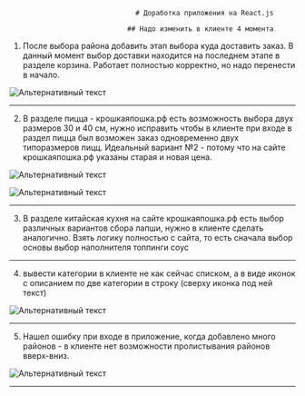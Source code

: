                                    # Доработка приложения на React.js

                                 ## Надо изменить в клиенте 4 момента

1. После выбора района добавить этап выбора куда доставить заказ.
В данный момент выбор доставки находится на последнем этапе в разделе корзина. 
Работает полностью корректно, но надо перенести в начало.

![Альтернативный текст](https://github.com/virtu78/react_client/blob/master/img/1.jpg)

***

2. В разделе пицца - крошкаяпошка.рф есть возможность выбора двух размеров 30 и 40 см, нужно исправить чтобы в клиенте при входе в раздел пицца был возможен заказ одновременно двух типоразмеров пицц. Идеальный вариант №2 - потому что на сайте крошкаяпошка.рф указаны старая и новая цена.

![Альтернативный текст](https://github.com/virtu78/react_client/blob/master/img/2.jpg)

![Альтернативный текст](https://github.com/virtu78/react_client/blob/master/img/3.jpg)

***

3. В разделе китайская кухня на сайте крошкаяпошка.рф есть выбор различных вариантов сбора лапши, нужно в клиенте сделать аналогично.
Взять логику полностью с сайта, то есть
сначала выбор основы
выбор наполнителя
топпинги
соус

***

4. вывести категории в клиенте не как сейчас списком, а в виде иконок с описанием по две категории в строку (сверху иконка под ней текст)

![Альтернативный текст](https://github.com/virtu78/react_client/blob/master/img/4.jpg)

***

5. Нашел ошибку при входе в приложение, когда добавлено много районов - в клиенте нет возможности пролистывания районов вверх-вниз.

![Альтернативный текст](https://github.com/virtu78/react_client/blob/master/img/5.jpg)

***
